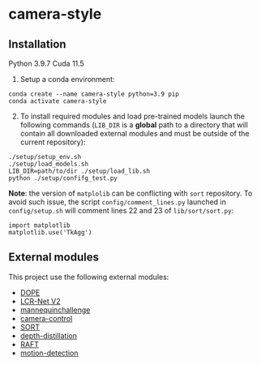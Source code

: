 # camera-style

## Installation

Python 3.9.7
Cuda 11.5

1. Setup a conda environment:
```
conda create --name camera-style python=3.9 pip
conda activate camera-style
```

2. To install required modules and load pre-trained models launch the following commands (`LIB_DIR` is a **global** path to a directory that will contain all downloaded external modules and must be outside of the current repository):
```
./setup/setup_env.sh
./setup/load_models.sh
LIB_DIR=path/to/dir ./setup/load_lib.sh
python ./setup/confifg_test.py
```

**Note**: the version of `matplolib` can be conflicting with `sort` repository. To avoid such issue, the script `config/comment_lines.py` launched in `config/setup.sh` will comment lines 22 and 23 of `lib/sort/sort.py`:
```
import matplotlib
matplotlib.use('TkAgg')
```

## External modules

This project use the following external modules:
 - [DOPE](https://github.com/naver/dope)
 - [LCR-Net V2](https://github.com/naver/lcrnet-v2-improved-ppi)
 - [mannequinchallenge](https://github.com/google/mannequinchallenge)
 - [camera-control](https://github.com/jianghd1996/Camera-control)
 - [SORT](https://github.com/abewley/sort)
 - [depth-distillation](https://github.com/vinthony/depth-distillation)
 - [RAFT](https://github.com/princeton-vl/RAFT)
 - [motion-detection](https://github.com/robincourant/motion-detection)
